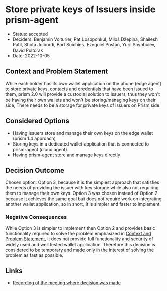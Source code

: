 # Store private keys of Issuers inside prism-agent

- Status: accepted
- Deciders: Benjamin Voiturier, Pat Losoponkul, Miloš Džepina, Shailesh Patil, Shota Jolbordi, Bart Suichies, Ezequiel Postan, Yurii Shynbuiev, David Poltorak
- Date: 2022-10-05

## Context and Problem Statement

While each holder has its own wallet application on the phone (edge agent) to store private keys, contacts and credentials that have been issued to them, prism 2.0 will provide a custodial solution to Issuers, thus they won't be having their own wallets and won't be storing/managing keys on their side, There needs to be a storage for private keys of issuers on Prism side.


## Considered Options

- Having issuers store and manage their own keys on the edge wallet (prism 1.4 approach)
- Storing keys in a dedicated wallet application that is connected to prism-agent (cloud agent)
- Having prism-agent store and manage keys directly 


## Decision Outcome

Chosen option: Option 3, because it is the simplest approach that satisfies the needs of providing the issuer with key storage while also not requiring them to manage their own keys. Option 3 was chosen instead of Option 2 because it achieves the same goal but does not require work on integrating another wallet application, so in short, it is simpler and faster to implement.     

### Negative Consequences <!-- optional -->

While Option 3 is simpler to implement then Option 2 and provides basic functionality required to solve the problem emphasized in [ Context and Problem Statement](#context-and-problem-statement), it does not provide full functionality and security of widely used and well tested wallet application. Therefore this decision is considered to be temporary and made only in the interest of solving the problem as fast as possible. 


## Links

- [Recording of the meeting where decision was made](https://drive.google.com/file/d/120YyW2IEpl-F-6kF0V0Fau4bM7BbQ6mT/view?usp=sharing) 
